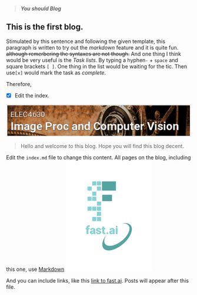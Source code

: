 > ***You should Blog***


## This is the first blog.

Stimulated by this sentence and following the given template, this paragraph is written to try out the *markdown* feature and it is quite fun. ~~although remerbering the syntaxes are not though.~~ And one thing I think would be very useful is the *Task lists*. By typing a hyphen`-` + `space` and square brackets `[ ]`. One thing in the list would be waiting for the tic. Then use`[x]` would mark the task as *complete*.

Therefore,
- [x] Edit the index.

![Image of the ELEC4630 Image Pricessing and Computer Vision title from Blackboard](images/ELEC4630title.jpg)




>Hello and welcome to this blog. Hope you will find this blog decent.

Edit the `index.md` file to change this content. All pages on the blog, including this one, use [Markdown](https://guides.github.com/features/mastering-markdown/)
![Image of fast.ai logo](images/logo.png)



And you can include links, like this [link to fast.ai](https://www.fast.ai). Posts will appear after this file. 

